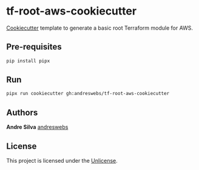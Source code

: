 # tf-root-aws-cookiecutter

[Cookiecutter](https://www.cookiecutter.io/) template to generate a basic root
Terraform module for AWS.

## Pre-requisites

```sh
pip install pipx
```

## Run

```sh
pipx run cookiecutter gh:andreswebs/tf-root-aws-cookiecutter
```

## Authors

**Andre Silva** [andreswebs](https://github.com/andreswebs)

## License

This project is licensed under the [Unlicense](UNLICENSE.md).
